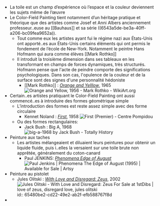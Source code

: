 - La toile est un champ d’expérience où l’espace et la couleur deviennent les sujets même de l’œuvre
- Le Color-Field Painting tient notamment d’un héritage pratique et théorique que des artistes comme Josef et Anni Albers anciennement professeur..euse au [[Bauhaus]] et sa série ((6543a5de-be3a-40ff-a206-bc09fea9652a)).
	- Tout comme eux les artistes ayant fui le régime nazi aux États-Unis ont apporté..es aux États-Unis certains éléments qui ont permis le fondement de l’école de New-York. Notamment le peintre Hans Hofmann qui aura comme élèves [[Mark Rothko]]
	- Il introduit la troisième dimension dans ses tableaux en les transformant en champs de forces dynamiques, très structurés. Hofmann pense que l'acte de peindre comporte des significations psychologiques. Dans son cas, l'opulence de la couleur et de la surface sont des signes d'une personnalité hédoniste
		- [[Mark Rothko]] : [*Orange and Yelllow*](https://www.wikiart.org/en/mark-rothko/orange-and-yellow), 1965 ![Orange and Yellow, 1956 - Mark Rothko - WikiArt.org](https://uploads2.wikiart.org/images/mark-rothko/orange-and-yellow(1).jpg)
- Certain..es artistes pratiquant le Color-Field Painting ont aussi commencé..es à introduire des formes géométrique simple
	- L’introduction des formes est reste assez simple avec des forme circulaire
		- Kennet Noland : [*First*](https://www.centrepompidou.fr/fr/ressources/oeuvre/crbGo6), 1958 ![First (Premier) - Centre Pompidou](https://www.centrepompidou.fr/media/picture/7b/7a/7b7ac2034f38726448f230075e81f86b/thumb_large.jpg)
	- Ou des formes rectangulaires:
		- Jack Bush : Big A, 1968 ![big-a-1968 by Jack Bush - Totally History](https://totallyhistory.com/wp-content/uploads/2012/08/big-a-1968-by-Jack-Bush.jpg)
- Peinture aux taches
	- Les artistes mélangeaient et diluaient leurs peintures pour obtenir un liquide fluide, puis i..elles la versaient sur une toile brute non apprêtée, généralement du coton-canard
		- Paul JENKINS: [*Phenomena Edge of August*](https://www.artsy.net/artwork/paul-jenkins-phenomena-the-edge-of-august) ![Paul Jenkins | Phenomena The Edge of August (1995) | Available for Sale |  Artsy](https://d7hftxdivxxvm.cloudfront.net/?height=799&quality=85&resize_to=fit&src=https%3A%2F%2Fd32dm0rphc51dk.cloudfront.net%2FPJVDjlQoCjP5C_p8ETuROw%2Fmain.jpg&width=571)
- Peinture au pistolet
	- Jules Olitski : [*With Love and Disregard: Zeus*](https://www.1stdibs.com/fr/art/peintures/jules-olitski-with-love-and-disregard-zeus/id-a_3494/?modal=intlWelcomeModal), 2002 ![Jules Olitski - With Love and Disregard: Zeus For Sale at 1stDibs | love of  zeus, disregard love, jules olitski](https://a.1stdibscdn.com/archivesE/art/upload/42/1313/JOWithLoveandDisregard-Zeus.19206copy.jpg)
	  id:: 65480be2-cd22-49e2-ab2f-efb588767f8d
-